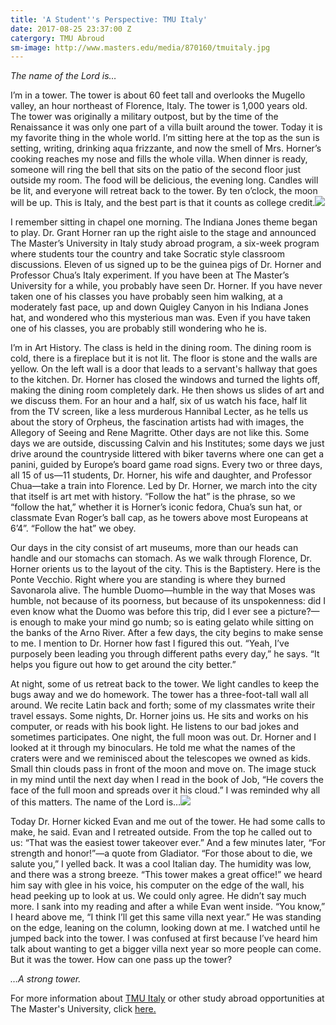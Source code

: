 ```yaml
---
title: 'A Student''s Perspective: TMU Italy'
date: 2017-08-25 23:37:00 Z
catergory: TMU Abroud
sm-image: http://www.masters.edu/media/870160/tmuitaly.jpg
---
```


*The name of the Lord is…*

I’m in a tower. The tower is about 60 feet tall and overlooks the Mugello valley, an hour northeast of Florence, Italy. The tower is 1,000 years old. The tower was originally a military outpost, but by the time of the Renaissance it was only one part of a villa built around the tower. Today it is my favorite thing in the whole world. I’m sitting here at the top as the sun is setting, writing, drinking aqua frizzante, and now the smell of Mrs. Horner’s cooking reaches my nose and fills the whole villa. When dinner is ready, someone will ring the bell that sits on the patio of the second floor just outside my room. The food will be delicious, the evening long. Candles will be lit, and everyone will retreat back to the tower. By ten o’clock, the moon will be up. This is Italy, and the best part is that it counts as college credit.![](http://www.masters.edu/media/870160/tmuitaly.jpg?width=500&height=320)

I remember sitting in chapel one morning. The Indiana Jones theme began to play. Dr. Grant Horner ran up the right aisle to the stage and announced The Master’s University in Italy study abroad program, a six-week program where students tour the country and take Socratic style classroom discussions. Eleven of us signed up to be the guinea pigs of Dr. Horner and Professor Chua’s Italy experiment. If you have been at The Master’s University for a while, you probably have seen Dr. Horner. If you have never taken one of his classes you have probably seen him walking, at a moderately fast pace, up and down Quigley Canyon in his Indiana Jones hat, and wondered who this mysterious man was. Even if you have taken one of his classes, you are probably still wondering who he is.

I’m in Art History. The class is held in the dining room. The dining room is cold, there is a fireplace but it is not lit. The floor is stone and the walls are yellow. On the left wall is a door that leads to a servant's hallway that goes to the kitchen. Dr. Horner has closed the windows and turned the lights off, making the dining room completely dark. He then shows us slides of art and we discuss them. For an hour and a half, six of us watch his face, half lit from the TV screen, like a less murderous Hannibal Lecter, as he tells us about the story of Orpheus, the fascination artists had with images, the Allegory of Seeing and Rene Magritte. Other days are not like this. Some days we are outside, discussing Calvin and his Institutes; some days we just drive around the countryside littered with biker taverns where one can get a panini, guided by Europe’s board game road signs. Every two or three days, all 15 of us—11 students, Dr. Horner, his wife and daughter, and Professor Chua—take a train into Florence. Led by Dr. Horner, we march into the city that itself is art met with history. “Follow the hat” is the phrase, so we “follow the hat,” whether it is Horner’s iconic fedora, Chua’s sun hat, or classmate Evan Roger’s ball cap, as he towers above most Europeans at 6’4”. “Follow the hat” we obey.

Our days in the city consist of art museums, more than our heads can handle and our stomachs can stomach. As we walk through Florence, Dr. Horner orients us to the layout of the city. This is the Baptistery. Here is the Ponte Vecchio. Right where you are standing is where they burned Savonarola alive. The humble Duomo—humble in the way that Moses was humble, not because of its poorness, but because of its unspokenness: did I even know what the Duomo was before this trip, did I ever see a picture?—is enough to make your mind go numb; so is eating gelato while sitting on the banks of the Arno River. After a few days, the city begins to make sense to me. I mention to Dr. Horner how fast I figured this out. “Yeah, I’ve purposely been leading you through different paths every day,” he says. “It helps you figure out how to get around the city better.”

At night, some of us retreat back to the tower. We light candles to keep the bugs away and we do homework. The tower has a three-foot-tall wall all around. We recite Latin back and forth; some of my classmates write their travel essays. Some nights, Dr. Horner joins us. He sits and works on his computer, or reads with his book light. He listens to our bad jokes and sometimes participates. One night, the full moon was out. Dr. Horner and I looked at it through my binoculars. He told me what the names of the craters were and we reminisced about the telescopes we owned as kids. Small thin clouds pass in front of the moon and move on. The image stuck in my mind until the next day when I read in the book of Job, “He covers the face of the full moon and spreads over it his cloud.” I was reminded why all of this matters. The name of the Lord is…![](http://www.masters.edu/media/870161/5i1a6252.jpg?width=500&height=333.3333333333333)

Today Dr. Horner kicked Evan and me out of the tower. He had some calls to make, he said. Evan and I retreated outside. From the top he called out to us: “That was the easiest tower takeover ever.” And a few minutes later, “For strength and honor!”—a quote from Gladiator. “For those about to die, we salute you,” I yelled back. It was a cool Italian day. The humidity was low, and there was a strong breeze. “This tower makes a great office!” we heard him say with glee in his voice, his computer on the edge of the wall, his head peeking up to look at us. We could only agree. He didn’t say much more. I sank into my reading and after a while Evan went inside. “You know,” I heard above me, “I think I’ll get this same villa next year.” He was standing on the edge, leaning on the column, looking down at me. I watched until he jumped back into the tower. I was confused at first because I’ve heard him talk about wanting to get a bigger villa next year so more people can come. But it was the tower. How can one pass up the tower?

*…A strong tower.*

For more information about [TMU Italy](http://www.masters.edu/academics/undergraduate/tmu-italy/) or other study abroad opportunities at The Master's University, click [here.](http://www.masters.edu/academics/undergraduate/studyabroadprograms/)